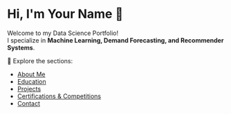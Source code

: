 # Hi, I'm Your Name 👋

Welcome to my Data Science Portfolio!  
I specialize in **Machine Learning, Demand Forecasting, and Recommender Systems**.

🔗 Explore the sections:
- [About Me](about)
- [Education](education)
- [Projects](projects)
- [Certifications & Competitions](certifications)
- [Contact](contact)
